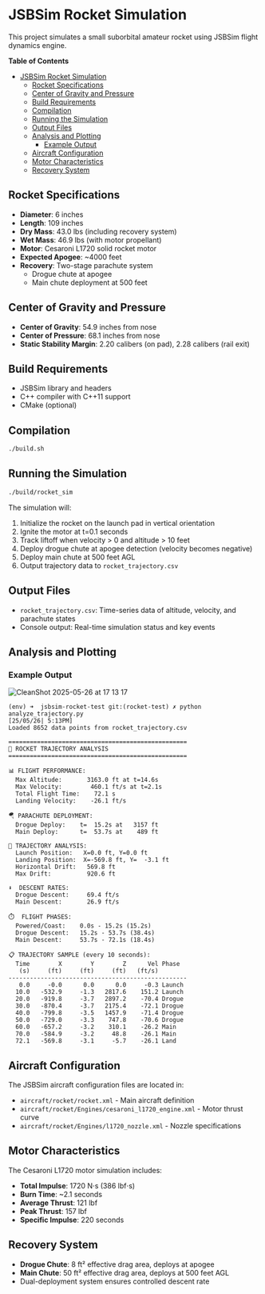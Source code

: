 # JSBSim Rocket Simulation

This project simulates a small suborbital amateur rocket using JSBSim flight dynamics engine.

<!-- markdown-toc start - Don't edit this section. Run M-x markdown-toc-refresh-toc -->
**Table of Contents**

- [JSBSim Rocket Simulation](#jsbsim-rocket-simulation)
  - [Rocket Specifications](#rocket-specifications)
  - [Center of Gravity and Pressure](#center-of-gravity-and-pressure)
  - [Build Requirements](#build-requirements)
  - [Compilation](#compilation)
  - [Running the Simulation](#running-the-simulation)
  - [Output Files](#output-files)
  - [Analysis and Plotting](#analysis-and-plotting)
    - [Example Output](#example-output)
  - [Aircraft Configuration](#aircraft-configuration)
  - [Motor Characteristics](#motor-characteristics)
  - [Recovery System](#recovery-system)

<!-- markdown-toc end -->

## Rocket Specifications

- **Diameter**: 6 inches
- **Length**: 109 inches  
- **Dry Mass**: 43.0 lbs (including recovery system)
- **Wet Mass**: 46.9 lbs (with motor propellant)
- **Motor**: Cesaroni L1720 solid rocket motor
- **Expected Apogee**: ~4000 feet
- **Recovery**: Two-stage parachute system
  - Drogue chute at apogee
  - Main chute deployment at 500 feet

## Center of Gravity and Pressure

- **Center of Gravity**: 54.9 inches from nose
- **Center of Pressure**: 68.1 inches from nose  
- **Static Stability Margin**: 2.20 calibers (on pad), 2.28 calibers (rail exit)

## Build Requirements

- JSBSim library and headers
- C++ compiler with C++11 support
- CMake (optional)

## Compilation

```bash
./build.sh
```

## Running the Simulation

```bash
./build/rocket_sim
```

The simulation will:
1. Initialize the rocket on the launch pad in vertical orientation
2. Ignite the motor at t=0.1 seconds
3. Track liftoff when velocity > 0 and altitude > 10 feet
4. Deploy drogue chute at apogee detection (velocity becomes negative)
5. Deploy main chute at 500 feet AGL
6. Output trajectory data to `rocket_trajectory.csv`

## Output Files

- `rocket_trajectory.csv`: Time-series data of altitude, velocity, and parachute states
- Console output: Real-time simulation status and key events

## Analysis and Plotting

### Example Output

![CleanShot 2025-05-26 at 17 13 17](https://github.com/user-attachments/assets/fa76638b-1a8d-4b06-a082-6342d4413c31)

```console
(env) ➜  jsbsim-rocket-test git:(rocket-test) ✗ python analyze_trajectory.py                                                                                                                                                                               [25/05/26| 5:13PM]
Loaded 8652 data points from rocket_trajectory.csv

==================================================
🚀 ROCKET TRAJECTORY ANALYSIS
==================================================

📊 FLIGHT PERFORMANCE:
  Max Altitude:       3163.0 ft at t=14.6s
  Max Velocity:        460.1 ft/s at t=2.1s
  Total Flight Time:    72.1 s
  Landing Velocity:    -26.1 ft/s

🪂 PARACHUTE DEPLOYMENT:
  Drogue Deploy:    t=  15.2s at   3157 ft
  Main Deploy:      t=  53.7s at    489 ft

📍 TRAJECTORY ANALYSIS:
  Launch Position:   X=0.0 ft, Y=0.0 ft
  Landing Position:  X=-569.8 ft, Y=  -3.1 ft
  Horizontal Drift:   569.8 ft
  Max Drift:          920.6 ft

⬇️  DESCENT RATES:
  Drogue Descent:     69.4 ft/s
  Main Descent:       26.9 ft/s

⏱️  FLIGHT PHASES:
  Powered/Coast:    0.0s - 15.2s (15.2s)
  Drogue Descent:   15.2s - 53.7s (38.4s)
  Main Descent:     53.7s - 72.1s (18.4s)

📋 TRAJECTORY SAMPLE (every 10 seconds):
  Time        X        Y        Z      Vel Phase
   (s)     (ft)     (ft)     (ft)   (ft/s)
--------------------------------------------------
   0.0     -0.0      0.0      0.0     -0.3 Launch
  10.0   -532.9     -1.3   2817.6    151.2 Launch
  20.0   -919.8     -3.7   2897.2    -70.4 Drogue
  30.0   -870.4     -3.7   2175.4    -72.1 Drogue
  40.0   -799.8     -3.5   1457.9    -71.4 Drogue
  50.0   -729.0     -3.3    747.8    -70.6 Drogue
  60.0   -657.2     -3.2    310.1    -26.2 Main
  70.0   -584.9     -3.2     48.8    -26.1 Main
  72.1   -569.8     -3.1     -5.7    -26.1 Land
```

## Aircraft Configuration

The JSBSim aircraft configuration files are located in:
- `aircraft/rocket/rocket.xml` - Main aircraft definition
- `aircraft/rocket/Engines/cesaroni_l1720_engine.xml` - Motor thrust curve
- `aircraft/rocket/Engines/l1720_nozzle.xml` - Nozzle specifications

## Motor Characteristics

The Cesaroni L1720 motor simulation includes:
- **Total Impulse**: 1720 N⋅s (386 lbf⋅s)
- **Burn Time**: ~2.1 seconds  
- **Average Thrust**: 121 lbf
- **Peak Thrust**: 157 lbf
- **Specific Impulse**: 220 seconds

## Recovery System

- **Drogue Chute**: 8 ft² effective drag area, deploys at apogee
- **Main Chute**: 50 ft² effective drag area, deploys at 500 feet AGL
- Dual-deployment system ensures controlled descent rate
